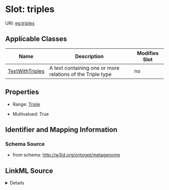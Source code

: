 

# Slot: triples

URI: [eg:triples](http://w3id.org/ontogpt/environmental-metagenome/triples)



<!-- no inheritance hierarchy -->





## Applicable Classes

| Name | Description | Modifies Slot |
| --- | --- | --- |
| [TextWithTriples](TextWithTriples.md) | A text containing one or more relations of the Triple type |  no  |







## Properties

* Range: [Triple](Triple.md)

* Multivalued: True





## Identifier and Mapping Information







### Schema Source


* from schema: http://w3id.org/ontogpt/metagenome




## LinkML Source

<details>
```yaml
name: triples
from_schema: http://w3id.org/ontogpt/metagenome
rank: 1000
multivalued: true
alias: triples
owner: TextWithTriples
domain_of:
- TextWithTriples
range: Triple
inlined: true
inlined_as_list: true

```
</details>